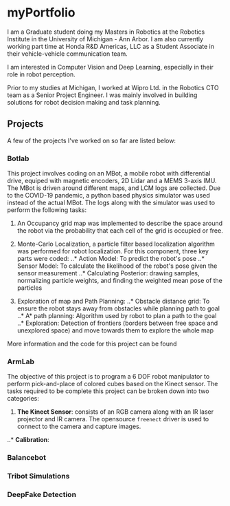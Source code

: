 # myPortfolio

I am a Graduate student doing my Masters in Robotics at the Robotics Institute in the University of Michigan - Ann Arbor. I am
also currently working part time at Honda R&D Americas, LLC as a Student Associate in their vehicle-vehicle communication team.

I am interested in Computer Vision and Deep Learning, especially in their role in robot perception.

Prior to my studies at Michigan, I worked at Wipro Ltd. in the Robotics CTO team as a Senior Project Engineer. I was mainly involved in building solutions for robot decision making and task planning.

## Projects

A few of the projects I've worked on so far are listed below:

### Botlab

This project involves coding on an MBot, a mobile robot with differential drive, equiped with magnetic encoders, 2D Lidar and a MEMS 3-axis IMU. The MBot is driven around different maps, and LCM logs are collected. Due to the COVID-19 pandemic, a python based physics simulator was used instead of the actual MBot. The logs along with the simulator was used to perform the following tasks:

1. An Occupancy grid map was implemented to describe the space around the robot via the probability that each cell of the grid is occupied or free.

2. Monte-Carlo Localization, a particle filter based localization algorithm was performed for robot localization. For this component, three key parts were coded:
..* Action Model: To predict the robot's pose
..* Sensor Model: To calculate the likelihood of the robot's pose given the sensor measurement
..* Calculating Posterior: drawing samples, normalizing particle weights, and finding the weighted mean pose of the particles

3. Exploration of map and Path Planning:
..* Obstacle distance grid: To ensure the robot stays away from obstacles while planning path to goal
..* A* path planning: Algorithm used by robot to plan a path to the goal
..* Exploration: Detection of frontiers (borders between free space and unexplored space) and move towards them to explore the whole map

More information and the code for this project can be found <here>

### ArmLab

The objective of this project is to program a 6 DOF robot manipulator to perform pick-and-place of colored cubes based on the Kinect sensor. The tasks required to be complete this project can be broken down into two categories:

1. **The Kinect Sensor**: consists of an RGB camera along with an IR laser projector and IR camera. The opensource `freenect` driver is used to connect to the camera and capture images.

..* **Calibration**:

### Balancebot

### Tribot Simulations

### DeepFake Detection


